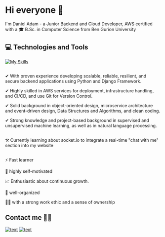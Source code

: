 # Hi everyone 👋

I'm Daniel Adam - a Junior Backend and Cloud Developer, AWS certified with a 🎓 B.Sc. in Computer Science from Ben Gurion University
## 💻 Technologies and Tools
[![My Skills](https://skillicons.dev/icons?i=django,py,aws,postgres,git)](https://skillicons.dev)
##
✔ With proven experience developing scalable, reliable, resilient, and secure backend applications using Python and Django Framework.

✔ Highly skilled in AWS services for deployment, infrastructure handling, and CI/CD, and use Git for Version Control.

✔ Solid background in object-oriented design, microservice architecture and event-driven design, Data Structures and Algorithms, and clean coding.

✔ Strong  knowledge and project-based background in supervised and unsupervised machine learning, as well as in natural language processing.

##
⚒ Currently learning about socket.io to integrate a real-time "chat with me" section into my website
##

⚡ Fast learner

🎯 highly self-motivated

📈 Enthusiastic about continuous growth.

📌 well-organized

💪🏻 with a strong work ethic and a sense of ownership
##


## Contact me 👋🏻

[![text](https://img.shields.io/badge/LinkedIn-0077B5?style=for-the-badge&logo=linkedin&logoColor=white)](https://www.linkedin.com/in/daniel-adam-backend-developer/)
[![text](https://img.shields.io/badge/Gmail-D14836?style=for-the-badge&logo=gmail&logoColor=white)](mailto:danielyosef.adam@gmail.com)





